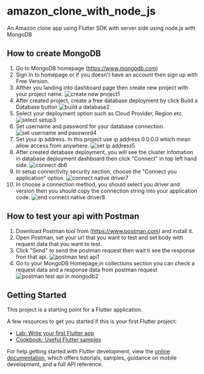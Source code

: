 # amazon_clone_with_node_js

An Amazon clone app using Flutter SDK with server side using node.js with MongoDB

## How to create MongoDB
1. Go to MongoDB homepage (https://www.mongodb.com)
2. Sign In to homepage or if you doesn't have an account then sign up with Free Version.
3. Afther you landing into dashboard page then create new project with your project name.
![create new project1](https://user-images.githubusercontent.com/66944039/215253561-8ab9ef59-5bcc-4808-baa6-5a179f99ea84.png)
4. After created project, create a free database deployment by click Build a Database button
![build a database2](https://user-images.githubusercontent.com/66944039/215253651-a20ac795-1888-4e99-8f64-5fcfd12c9ee4.png)
5. Select your deployment option such as Cloud Provider, Region etc.
![select setup3](https://user-images.githubusercontent.com/66944039/215253759-0b972566-6ee2-48ab-9900-da378b8a7261.png)
6. Set username and password for your database connection.
![set username and password4](https://user-images.githubusercontent.com/66944039/215253788-1aae653f-6ed7-4a59-82d3-27a563873b1e.jpg)
7. Set your ip address. In this project use ip address 0.0.0.0 which mean allow access from anywhere.
![set ip address5](https://user-images.githubusercontent.com/66944039/215253812-778f2eca-357a-4602-acd4-6f66610eafcc.jpg)
8. After created detabase deployment, you will see the cluster infomation in database deployment dashboard then click "Connect" in top left hand side.
![connect db6](https://user-images.githubusercontent.com/66944039/215254025-090b32e7-c573-43be-872f-6969f621dbcb.png)
9. In setup connectivity security section, choose the "Connect you application" option.
![connect native driver7](https://user-images.githubusercontent.com/66944039/215254074-b9b352bd-7afd-4dca-b900-37e768905a9d.jpg)
10. In choose a connection method, you should select you driver and version then you should copy the connection string into your application code.
![end connect native driver8](https://user-images.githubusercontent.com/66944039/215254133-e117470b-ab2a-42f9-b830-1fa6a7f9c02f.jpg)

## How to test your api with Postman
1. Download Postman tool from (https://www.postman.com) and install it.
2. Open Postman, set your url that you want to test and set body with request data that you want to test.
3. Click "Send" to send the postman request then wait ti see the response fron that api.
![postman test api1](https://user-images.githubusercontent.com/66944039/215254263-d3c2b090-6bb5-4413-a6b9-8da6b772a7e7.png)
4. Go to your MongoDB Homepage,in collections section you can check a request data and a response data from postman request
![postman test api in mongodb2](https://user-images.githubusercontent.com/66944039/215254328-21ecfaeb-2f52-47ac-905f-3a9ce2bb67a7.png)


## Getting Started

This project is a starting point for a Flutter application.

A few resources to get you started if this is your first Flutter project:

- [Lab: Write your first Flutter app](https://docs.flutter.dev/get-started/codelab)
- [Cookbook: Useful Flutter samples](https://docs.flutter.dev/cookbook)

For help getting started with Flutter development, view the
[online documentation](https://docs.flutter.dev/), which offers tutorials,
samples, guidance on mobile development, and a full API reference.
